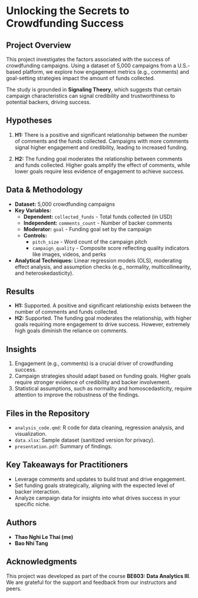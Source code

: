 # Unlocking the Secrets to Crowdfunding Success

## Project Overview

This project investigates the factors associated with the success of crowdfunding campaigns. Using a dataset of 5,000 campaigns from a U.S.-based platform, we explore how engagement metrics (e.g., comments) and goal-setting strategies impact the amount of funds collected. 

The study is grounded in **Signaling Theory**, which suggests that certain campaign characteristics can signal credibility and trustworthiness to potential backers, driving success.

## Hypotheses

1. **H1:** There is a positive and significant relationship between the number of comments and the funds collected. Campaigns with more comments signal higher engagement and credibility, leading to increased funding.

2. **H2:** The funding goal moderates the relationship between comments and funds collected. Higher goals amplify the effect of comments, while lower goals require less evidence of engagement to achieve success.

## Data & Methodology

- **Dataset:** 5,000 crowdfunding campaigns
- **Key Variables:**
  - **Dependent:** `collected_funds` - Total funds collected (in USD)
  - **Independent:** `comments_count` - Number of backer comments
  - **Moderator:** `goal` - Funding goal set by the campaign
  - **Controls:** 
    - `pitch_size` - Word count of the campaign pitch
    - `campaign_quality` - Composite score reflecting quality indicators like images, videos, and perks
- **Analytical Techniques:** Linear regression models (OLS), moderating effect analysis, and assumption checks (e.g., normality, multicollinearity, and heteroskedasticity).

## Results

- **H1:** Supported. A positive and significant relationship exists between the number of comments and funds collected.
- **H2:** Supported. The funding goal moderates the relationship, with higher goals requiring more engagement to drive success. However, extremely high goals diminish the reliance on comments.

## Insights

1. Engagement (e.g., comments) is a crucial driver of crowdfunding success.
2. Campaign strategies should adapt based on funding goals. Higher goals require stronger evidence of credibility and backer involvement.
3. Statistical assumptions, such as normality and homoscedasticity, require attention to improve the robustness of the findings.

## Files in the Repository

- `analysis_code.qmd`: R code for data cleaning, regression analysis, and visualization.
- `data.xlsx`: Sample dataset (sanitized version for privacy).
- `presentation.pdf`: Summary of findings.

## Key Takeaways for Practitioners

- Leverage comments and updates to build trust and drive engagement.
- Set funding goals strategically, aligning with the expected level of backer interaction.
- Analyze campaign data for insights into what drives success in your specific niche.

## Authors

- **Thao Nghi Le Thai (me)**
- **Bao Nhi Tang**

## Acknowledgments

This project was developed as part of the course **BE603: Data Analytics III**. We are grateful for the support and feedback from our instructors and peers.
